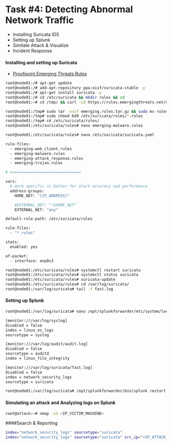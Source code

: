 # Task #4: Detecting Abnormal Network Traffic

- Installing Suricata IDS
- Setting up Splunk
- Similate Attack & Visualize
- Incident Response

#### Installing and setting up Suricata

- [Proofpoint Emerging Threats Rules](https://rules.emergingthreats.net/)

```sh
root@node01:/# apt-get update
root@node01:/# add-apt-repository ppa:oisf/suricata-stable -y
root@node01:/# apt-get install suricata -y
root@node01:/# cd /etc/suricata && mkdir rules && cd
root@node01:~# cd /tmp/ && curl -LO https://rules.emergingthreats.net/open/suricata-7.0.3/emerging.rules.tar.gz

root@node01:/tmp# sudo tar -xvzf emerging.rules.tar.gz && sudo mv rules/*.rules /etc/suricata/rules/
root@node01:/tmp# sudo chmod 640 /etc/suricata/rules/*.rules
root@node01:/tmp# cd /etc/suricata/rules/
root@node01:/etc/suricata/rules# nano emerging-malware.rules
```

```sh
root@node01:/etc/suricata/rules# nano /etc/suricata/suricata.yaml
```

```sh
rule-files:
  - emerging-web_client.rules
  - emerging-malware.rules
  - emerging-attack_response.rules
  - emerging-trojan.rules

# ===============================

vars:
  # more specific is better for alert accuracy and performance
  address-groups:
    HOME_NET: "[IP_ADDRESS]"

    #EXTERNAL_NET: "!$HOME_NET"
    EXTERNAL_NET: "any"

default-rule-path: /etc/suricata/rules

rule-files:
  - "*.rules"

stats:
  enabled: yes

af-packet:
  - interface: enp0s3
```

```sh
root@node01:/etc/suricata/rules# systemctl restart suricata
root@node01:/etc/suricata/rules# systemctl status suricata
root@node01:/etc/suricata/rules# suricata-update
root@node01:/etc/suricata/rules# cd /var/log/suricata/
root@node01:/var/log/suricata# tail -f fast.log
```

#### Setting up Splunk

```sh
root@node01:/var/log/suricata# nano /opt/splunkforwarder/etc/system/local/inputs.conf
```

```sh
[monitor:///var/log/syslog]
disabled = false
index = linux_os_logs
sourcetype = syslog

[monitor:///var/log/audit/audit.log]
disabled = false
sourcetype = auditd
index = linux_file_integrity

[monitor:///var/log/suricata/fast.log]
disabled = false
index = network_security_logs
sourcetype = suricata
```

```sh
root@node01:/var/log/suricata# /opt/splunkforwarder/bin/splunk restart
```

#### Simulating an attack and Analyzing logs on Splunk

```sh
root@attack:~# nmap -sS <IP_VICTIM_MACHINE>
```

####Search & Reporting

```sh
index="network_security_logs" sourcetype="suricata"
index="network_security_logs" sourcetype="suricata" src_ip="<IP_ATTACK_MACHINE>"
```

